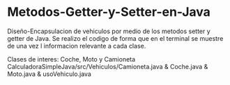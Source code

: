 # Metodos-Getter-y-Setter-en-Java
Diseño-Encapsulacion de vehiculos por medio de los metodos setter y getter de Java.
Se realizo el codigo de forma que en el terminal se muestre de una vez l informacion relevante a cada clase.

Clases de interes: Coche, Moto y Camioneta
CalculadoraSimpleJava/src/Vehiculos/Camioneta.java & Coche.java & Moto.java & usoVehiculo.java
